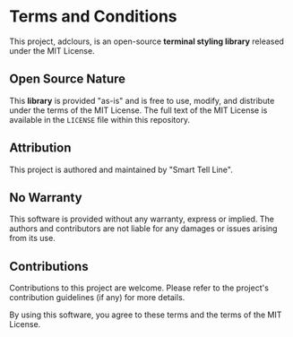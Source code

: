 # Terms and Conditions

This project, adclours, is an open-source **terminal styling library** released under the MIT License.

## Open Source Nature

This **library** is provided "as-is" and is free to use, modify, and distribute under the terms of the MIT License. The full text of the MIT License is available in the `LICENSE` file within this repository.

## Attribution

This project is authored and maintained by "Smart Tell Line".

## No Warranty

This software is provided without any warranty, express or implied. The authors and contributors are not liable for any damages or issues arising from its use.

## Contributions

Contributions to this project are welcome. Please refer to the project's contribution guidelines (if any) for more details.

By using this software, you agree to these terms and the terms of the MIT License.